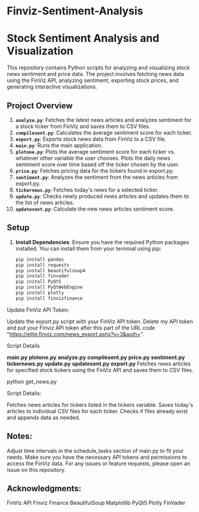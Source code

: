 # Finviz-Sentiment-Analysis

# Stock Sentiment Analysis and Visualization

This repository contains Python scripts for analyzing and visualizing stock news sentiment and price data. The project involves fetching news data using the FinViz API, analyzing sentiment, exporting stock prices, and generating interactive visualizations.

## Project Overview

1. **`analyze.py`**: Fetches the latest news articles and analyzes sentiment for a stock ticker from FinViz and saves them to CSV files.
2. **`compilesent.py`**: Calculates the average sentiment score for each ticker. 
3. **`export.py`**: Exports stock news data from FinViz to a CSV file.
4. **`main.py`**: Runs the main application. 
5. **`plotone.py`**: Plots the average sentiment score for each ticker vs. whatever other variable the user chooses. Plots the daily news sentiment score over time based off the ticker chosen by the user. 
6. **`price.py`**: Fetches pricing data for the tickers found in export.py.
7. **`sentiment.py`**: Analyzes the sentiment from the news articles from export.py.
8. **`tickernews.py`**: Fetches today's news for a selected ticker. 
9. **`update.py`**: Checks newly produced news articles and updates them to the list of news articles. 
10. **`updatesent.py`**: Calculate the new news articles sentiment score. 

## Setup

1. **Install Dependencies**:
   Ensure you have the required Python packages installed. You can install them from your terminal using pip:
   ```bash
   pip install pandas
   pip install requests
   pip install beautifulsoup4
   pip install finvader
   pip install PyQt5
   pip install PyQtWebEngine
   pip install plotly
   pip install finvizfinance

Update FinViz API Token:

Update the export.py script with your FinViz API token. Delete my API token and put your Finviz API token after this part of the URL code "https://elite.finviz.com/news_export.ashx?v=3&auth=". 

Script Details

**main.py**
**plotone.py**
**analyze.py**
**compilesent.py**
**price.py**
**sentiment.py**
**tickernews.py**
**update.py**
**updatesent.py**
**export.py**
Fetches news articles for specified stock tickers using the FinViz API and saves them to CSV files.

python get_news.py

Script Details:

Fetches news articles for tickers listed in the tickers variable.
Saves today's articles to individual CSV files for each ticker.
Checks if files already exist and appends data as needed.

## Notes:

Adjust time intervals in the schedule_tasks section of main.py to fit your needs.
Make sure you have the necessary API tokens and permissions to access the FinViz data.
For any issues or feature requests, please open an issue on this repository.

## Acknowledgments:

FinViz API
Finviz Finance
BeautifulSoup
Matplotlib
PyQt5
Plotly
FinVader
